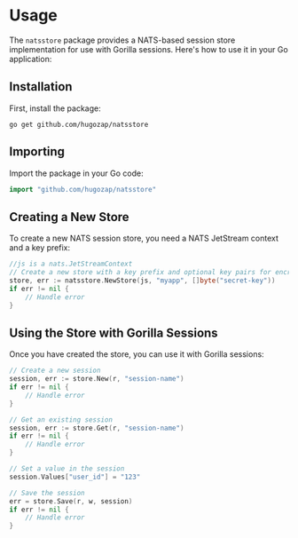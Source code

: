 # Usage

The `natsstore` package provides a NATS-based session store implementation for use with Gorilla sessions. Here's how to use it in your Go application:

## Installation

First, install the package:

```
go get github.com/hugozap/natsstore
```

## Importing

Import the package in your Go code:

```go
import "github.com/hugozap/natsstore"
```

## Creating a New Store

To create a new NATS session store, you need a NATS JetStream context and a key prefix:

```go
//js is a nats.JetStreamContext
// Create a new store with a key prefix and optional key pairs for encryption
store, err := natsstore.NewStore(js, "myapp", []byte("secret-key"))
if err != nil {
    // Handle error
}
```

## Using the Store with Gorilla Sessions

Once you have created the store, you can use it with Gorilla sessions:

```go
// Create a new session
session, err := store.New(r, "session-name")
if err != nil {
    // Handle error
}

// Get an existing session
session, err := store.Get(r, "session-name")
if err != nil {
    // Handle error
}

// Set a value in the session
session.Values["user_id"] = "123"

// Save the session
err = store.Save(r, w, session)
if err != nil {
    // Handle error
}
```



